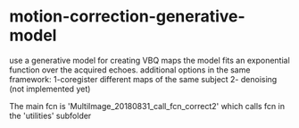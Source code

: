 # motion-correction-generative-model
use a generative model for creating VBQ maps 
the model fits an exponential function over the acquired echoes. 
additional options in the same framework:
  1-coregister different maps of the same subject
  2- denoising (not implemented yet)
  
The main fcn is 'MultiImage_20180831_call_fcn_correct2' which calls fcn in the 'utilities' subfolder
